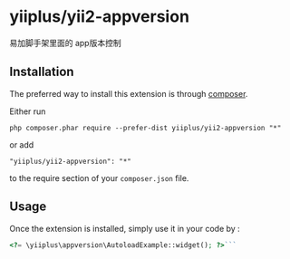 yiiplus/yii2-appversion
=======================
易加脚手架里面的 app版本控制

Installation
------------

The preferred way to install this extension is through [composer](http://getcomposer.org/download/).

Either run

```
php composer.phar require --prefer-dist yiiplus/yii2-appversion "*"
```

or add

```
"yiiplus/yii2-appversion": "*"
```

to the require section of your `composer.json` file.


Usage
-----

Once the extension is installed, simply use it in your code by  :

```php
<?= \yiiplus\appversion\AutoloadExample::widget(); ?>```